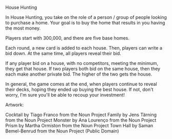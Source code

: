 House Hunting

In House Hunting, you take on the role of a person / group of people looking to purchase a home. Your goal is to buy the home that results in you having the most money.

Players start with 300,000, and there are five base homes.

Each round, a new card is added to each house. Then, players can write a bid down. At the same time, all players reveal their bid.

If any player bid on a house, with no competitors, meeting the minimum, they get that house. If two players both bid on the same house, then they each make another private bid. The higher of the two gets the house.

In general, the game comes at the end, when players continue to reveal their decks, hoping they ended up buying the best house. If not, don't worry, I'm sure you'll be able to recoup your investment!


Artwork:

Cocktail by Tiago Franco from the Noun Project
Family by Jens Tärning from the Noun Project
Monster by Ana Lourenço from the Noun Project
Prism by Martha Ormiston from the Noun Project
Town Hall by Saman Bemel-Benrud from the Noun Project (Public Domain)
